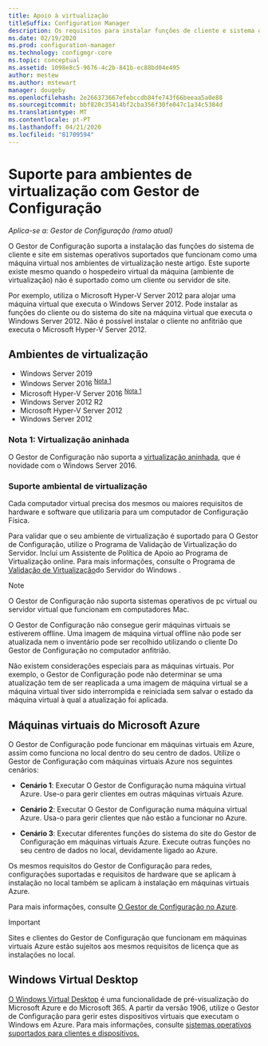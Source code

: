 ```yaml
---
title: Apoio à virtualização
titleSuffix: Configuration Manager
description: Os requisitos para instalar funções de cliente e sistema de site do Gestor de Configuração num ambiente de virtualização.
ms.date: 02/19/2020
ms.prod: configuration-manager
ms.technology: configmgr-core
ms.topic: conceptual
ms.assetid: 1098e8c5-9676-4c2b-841b-ec88bd04e495
author: mestew
ms.author: mstewart
manager: dougeby
ms.openlocfilehash: 2e266373667efebccdb84fe743f66beeaa5a0e88
ms.sourcegitcommit: bbf820c35414bf2cba356f30fe047c1a34c5384d
ms.translationtype: MT
ms.contentlocale: pt-PT
ms.lasthandoff: 04/21/2020
ms.locfileid: "81709594"
---
```

# <a name="support-for-virtualization-environments-with-configuration-manager"></a>Suporte para ambientes de virtualização com Gestor de Configuração

*Aplica-se a: Gestor de Configuração (ramo atual)*

O Gestor de Configuração suporta a instalação das funções do sistema de cliente e site em sistemas operativos suportados que funcionam como uma máquina virtual nos ambientes de virtualização neste artigo. Este suporte existe mesmo quando o hospedeiro virtual da máquina (ambiente de virtualização) não é suportado como um cliente ou servidor de site.  

Por exemplo, utiliza o Microsoft Hyper-V Server 2012 para alojar uma máquina virtual que executa o Windows Server 2012. Pode instalar as funções do cliente ou do sistema do site na máquina virtual que executa o Windows Server 2012. Não é possível instalar o cliente no anfitrião que executa o Microsoft Hyper-V Server 2012.  

## <a name="virtualization-environments"></a>Ambientes de virtualização

- Windows Server 2019  
- Windows Server 2016 <sup> [Nota 1](#bkmk_note1)</sup>  
- Microsoft Hyper-V Server 2016 <sup> [Nota 1](#bkmk_note1)</sup>  
- Windows Server 2012 R2  
- Microsoft Hyper-V Server 2012  
- Windows Server 2012  

### <a name="note-1-nested-virtualization"></a><a name="bkmk_note1"></a>Nota 1: Virtualização aninhada

O Gestor de Configuração não suporta a [virtualização aninhada](https://docs.microsoft.com/windows-server/virtualization/hyper-v/What-s-new-in-Hyper-V-on-Windows#nested-virtualization-new), que é novidade com o Windows Server 2016.

### <a name="virtualization-environment-support"></a>Suporte ambiental de virtualização

Cada computador virtual precisa dos mesmos ou maiores requisitos de hardware e software que utilizaria para um computador de Configuração Física.  

Para validar que o seu ambiente de virtualização é suportado para O Gestor de Configuração, utilize o Programa de Validação de Virtualização do Servidor. Inclui um Assistente de Política de Apoio ao Programa de Virtualização online. Para mais informações, consulte o Programa de [Validação de Virtualização](https://www.windowsservercatalog.com/svvp.aspx)do Servidor do Windows .  

> [!NOTE]  
> O Gestor de Configuração não suporta sistemas operativos de pc virtual ou servidor virtual que funcionam em computadores Mac.  

O Gestor de Configuração não consegue gerir máquinas virtuais se estiverem offline. Uma imagem de máquina virtual offline não pode ser atualizada nem o inventário pode ser recolhido utilizando o cliente Do Gestor de Configuração no computador anfitrião.  

Não existem considerações especiais para as máquinas virtuais. Por exemplo, o Gestor de Configuração pode não determinar se uma atualização tem de ser reaplicada a uma imagem de máquina virtual se a máquina virtual tiver sido interrompida e reiniciada sem salvar o estado da máquina virtual à qual a atualização foi aplicada.  

##  <a name="microsoft-azure-virtual-machines"></a><a name="bkmk_Azure"></a> Máquinas virtuais do Microsoft Azure  

O Gestor de Configuração pode funcionar em máquinas virtuais em Azure, assim como funciona no local dentro do seu centro de dados. Utilize o Gestor de Configuração com máquinas virtuais Azure nos seguintes cenários:  

- **Cenário 1**: Executar O Gestor de Configuração numa máquina virtual Azure. Use-o para gerir clientes em outras máquinas virtuais Azure.  

- **Cenário 2**: Executar O Gestor de Configuração numa máquina virtual Azure. Usa-o para gerir clientes que não estão a funcionar no Azure.  

- **Cenário 3**: Executar diferentes funções do sistema do site do Gestor de Configuração em máquinas virtuais Azure. Execute outras funções no seu centro de dados no local, devidamente ligado ao Azure.  

Os mesmos requisitos do Gestor de Configuração para redes, configurações suportadas e requisitos de hardware que se aplicam à instalação no local também se aplicam à instalação em máquinas virtuais Azure.  

Para mais informações, consulte [O Gestor de Configuração no Azure](../../understand/configuration-manager-on-azure.md).

> [!IMPORTANT]  
> Sites e clientes do Gestor de Configuração que funcionam em máquinas virtuais Azure estão sujeitos aos mesmos requisitos de licença que as instalações no local.  

## <a name="windows-virtual-desktop"></a>Windows Virtual Desktop

[O Windows Virtual Desktop](https://docs.microsoft.com/azure/virtual-desktop/) é uma funcionalidade de pré-visualização do Microsoft Azure e do Microsoft 365. A partir da versão 1906, utilize o Gestor de Configuração para gerir estes dispositivos virtuais que executam o Windows em Azure. Para mais informações, consulte [sistemas operativos suportados para clientes e dispositivos.](supported-operating-systems-for-clients-and-devices.md)

